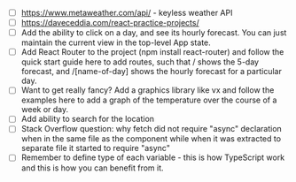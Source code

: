 -[ ] https://www.metaweather.com/api/ - keyless weather API
-[ ] https://daveceddia.com/react-practice-projects/
-[ ] Add the ability to click on a day, and see its hourly forecast. You can just maintain the current view in the top-level App state.
-[ ] Add React Router to the project (npm install react-router) and follow the quick start guide here to add routes, such that / shows the 5-day forecast, and /[name-of-day] shows the hourly forecast for a particular day.
-[ ] Want to get really fancy? Add a graphics library like vx and follow the examples here to add a graph of the temperature over the course of a week or day.
-[ ] Add ability to search for the location
-[ ] Stack Overflow question: why fetch did not require "async" declaration when in the same file as the component while when it was extracted to separate file it started to require "async"
-[ ] Remember to define type of each variable - this is how TypeScript work and this is how you can benefit from it.